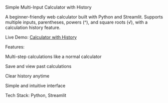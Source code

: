 Simple Multi-Input Calculator with History

A beginner-friendly web calculator built with Python and Streamlit. Supports multiple inputs, parentheses, powers (^), and square roots (√), with a calculation history feature.

Live Demo: [Calculator with History](https://calculator-with-history.streamlit.app/)

Features:

Multi-step calculations like a normal calculator

Save and view past calculations

Clear history anytime

Simple and intuitive interface

Tech Stack: Python, Streamlit
